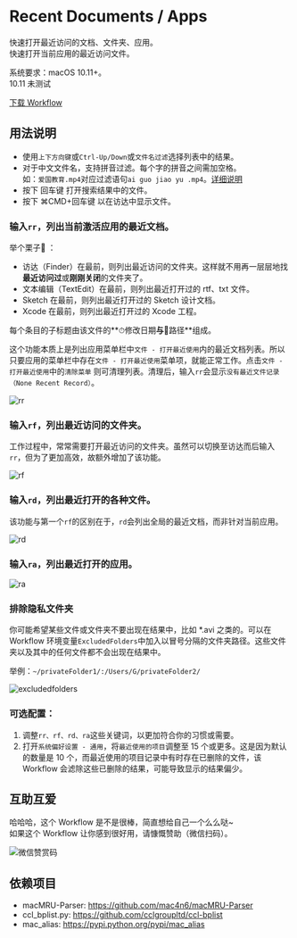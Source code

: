 # Recent Documents / Apps

快速打开最近访问的文档、文件夹、应用。     
快速打开当前应用的最近访问文件。

系统要求：macOS 10.11+。    
10.11 未测试

[下载 Workflow](https://github.com/mpco/Alfred3-workflow-recent-documents/releases)

## 用法说明

- 使用`上下方向键`或`Ctrl-Up/Down`或`文件名过滤`选择列表中的结果。
- 对于中文文件名，支持拼音过滤。每个字的拼音之间需加空格。    
  如：`爱国教育.mp4`对应过滤语句`ai guo jiao yu .mp4`。[详细说明](https://github.com/mpco/Alfred3-workflow-recent-documents/releases/tag/2.5) 
- 按下 回车键 打开搜索结果中的文件。
- 按下 ⌘CMD+回车键 以在访达中显示文件。

### 输入`rr`，列出当前激活应用的最近文档。

举个栗子🌰️ ：

- 访达（Finder）在最前，则列出最近访问的文件夹。这样就不用再一层层地找**最近访问过**或**刚刚关闭**的文件夹了。
- 文本编辑（TextEdit）在最前，则列出最近打开过的 rtf、txt 文件。
- Sketch 在最前，则列出最近打开过的 Sketch 设计文档。
- Xcode 在最前，则列出最近打开过的 Xcode 工程。

每个条目的子标题由该文件的**⏱修改日期**与**📡路径**组成。

这个功能本质上是列出应用菜单栏中` 文件 - 打开最近使用 `内的最近文档列表。所以只要应用的菜单栏中存在` 文件 - 打开最近使用 `菜单项，就能正常工作。点击` 文件 - 打开最近使用 `中的`清除菜单` 则可清理列表。清理后，输入`rr`会显示`没有最近文件记录（None Recent Record）`。

![rr](https://user-images.githubusercontent.com/3690653/45074732-2fda4d00-b117-11e8-87a2-55684819f826.png)

### 输入`rf`，列出最近访问的文件夹。

工作过程中，常常需要打开最近访问的文件夹。虽然可以切换至访达而后输入`rr`，但为了更加高效，故额外增加了该功能。

![rf](https://user-images.githubusercontent.com/3690653/45074731-2fda4d00-b117-11e8-8d66-27e9d456fb53.png)

### 输入`rd`，列出最近打开的各种文件。  
该功能与第一个`rf`的区别在于，`rd`会列出全局的最近文档，而非针对当前应用。

![rd](https://user-images.githubusercontent.com/3690653/45074730-2f41b680-b117-11e8-8234-fd377533f396.png)

### 输入`ra`，列出最近打开的应用。

![ra](https://user-images.githubusercontent.com/3690653/45076634-7a5ec800-b11d-11e8-9e1c-f16ac17875fb.png)

### 排除隐私文件夹

你可能希望某些文件或文件夹不要出现在结果中，比如 *.avi 之类的。可以在 Workflow 环境变量`ExcludedFolders`中加入以冒号分隔的文件夹路径。这些文件夹以及其中的任何文件都不会出现在结果中。

举例：`~/privateFolder1/:/Users/G/privateFolder2/`

![excludedfolders](https://user-images.githubusercontent.com/3690653/45142715-c1b38a00-b1eb-11e8-9ace-3abeeb99f425.png)

### 可选配置：

1. 调整`rr、rf、rd、ra`这些关键词，以更加符合你的习惯或需要。
2. 打开`系统偏好设置 - 通用`，将`最近使用的项目`调整至 15 个或更多。这是因为默认的数量是 10 个，而最近使用的项目记录中有时存在已删除的文件，该 Workflow 会滤除这些已删除的结果，可能导致显示的结果偏少。

## 互助互爱

哈哈哈，这个 Workflow 是不是很棒，简直想给自己一个么么哒~    
如果这个 Workflow 让你感到很好用，请慷慨赞助（微信扫码）。

![微信赞赏码](https://user-images.githubusercontent.com/3690653/45010129-68f2be80-b03e-11e8-825f-cea7b3853342.JPG)



## 依赖项目
 
* macMRU-Parser: https://github.com/mac4n6/macMRU-Parser   
* ccl_bplist.py: https://github.com/cclgroupltd/ccl-bplist
* mac\_alias: https://pypi.python.org/pypi/mac_alias
